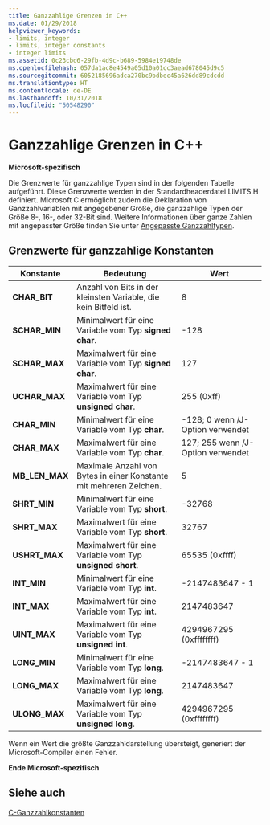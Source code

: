 ```yaml
---
title: Ganzzahlige Grenzen in C++
ms.date: 01/29/2018
helpviewer_keywords:
- limits, integer
- limits, integer constants
- integer limits
ms.assetid: 0c23cbd6-29fb-4d9c-b689-5984e19748de
ms.openlocfilehash: 057da1ac8e4549a05d10a01cc3aead678045d9c5
ms.sourcegitcommit: 6052185696adca270bc9bdbec45a626dd89cdcdd
ms.translationtype: HT
ms.contentlocale: de-DE
ms.lasthandoff: 10/31/2018
ms.locfileid: "50548290"
---
```

# <a name="c-integer-limits"></a>Ganzzahlige Grenzen in C++

**Microsoft-spezifisch**

Die Grenzwerte für ganzzahlige Typen sind in der folgenden Tabelle aufgeführt. Diese Grenzwerte werden in der Standardheaderdatei LIMITS.H definiert. Microsoft C ermöglicht zudem die Deklaration von Ganzzahlvariablen mit angegebener Größe, die ganzzahlige Typen der Größe 8-, 16-, oder 32-Bit sind. Weitere Informationen über ganze Zahlen mit angepasster Größe finden Sie unter [Angepasste Ganzzahltypen](../c-language/c-sized-integer-types.md).

## <a name="limits-on-integer-constants"></a>Grenzwerte für ganzzahlige Konstanten

|**Konstante**|Bedeutung|Wert|
|------------------|-------------|-----------|
|**CHAR_BIT**|Anzahl von Bits in der kleinsten Variable, die kein Bitfeld ist.|8|
|**SCHAR_MIN**|Minimalwert für eine Variable vom Typ **signed char**.|-128|
|**SCHAR_MAX**|Maximalwert für eine Variable vom Typ **signed char**.|127|
|**UCHAR_MAX**|Maximalwert für eine Variable vom Typ **unsigned char**.|255 (0xff)|
|**CHAR_MIN**|Minimalwert für eine Variable vom Typ **char**.|-128; 0 wenn /J-Option verwendet|
|**CHAR_MAX**|Maximalwert für eine Variable vom Typ **char**.|127; 255 wenn /J-Option verwendet|
|**MB_LEN_MAX**|Maximale Anzahl von Bytes in einer Konstante mit mehreren Zeichen.|5|
|**SHRT_MIN**|Minimalwert für eine Variable vom Typ **short**.|-32768|
|**SHRT_MAX**|Maximalwert für eine Variable vom Typ **short**.|32767|
|**USHRT_MAX**|Maximalwert für eine Variable vom Typ **unsigned short**.|65535 (0xffff)|
|**INT_MIN**|Minimalwert für eine Variable vom Typ **int**.|-2147483647 - 1|
|**INT_MAX**|Maximalwert für eine Variable vom Typ **int**.|2147483647|
|**UINT_MAX**|Maximalwert für eine Variable vom Typ **unsigned int**.|4294967295 (0xffffffff)|
|**LONG_MIN**|Minimalwert für eine Variable vom Typ **long**.|-2147483647 - 1|
|**LONG_MAX**|Maximalwert für eine Variable vom Typ **long**.|2147483647|
|**ULONG_MAX**|Maximalwert für eine Variable vom Typ **unsigned long**.|4294967295 (0xffffffff)|

Wenn ein Wert die größte Ganzzahldarstellung übersteigt, generiert der Microsoft-Compiler einen Fehler.

**Ende Microsoft-spezifisch**

## <a name="see-also"></a>Siehe auch

[C-Ganzzahlkonstanten](../c-language/c-integer-constants.md)
